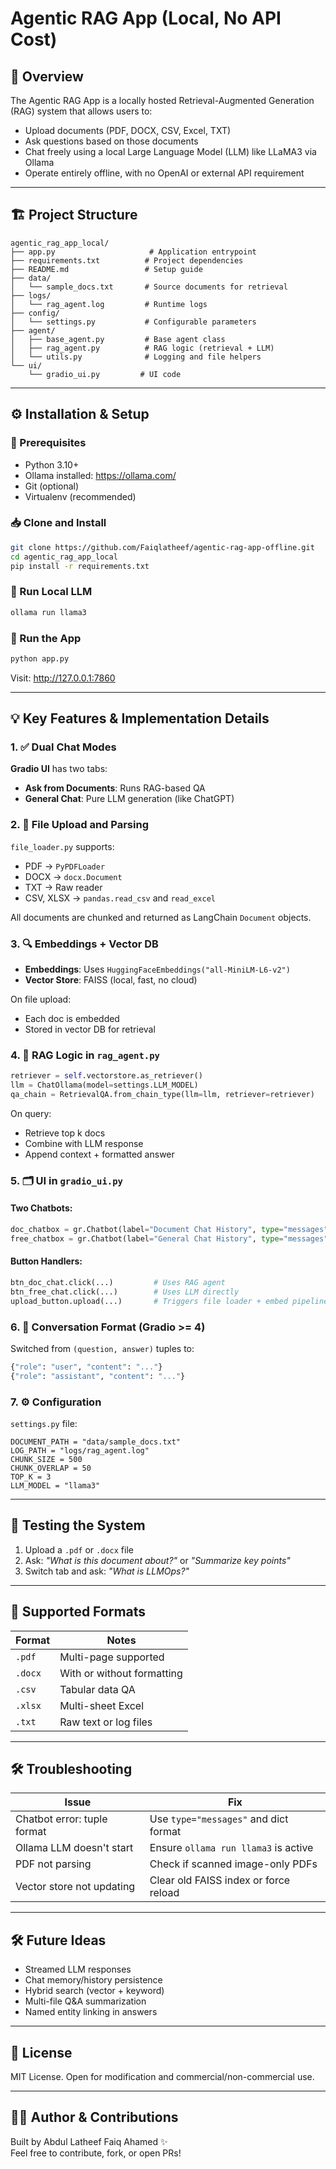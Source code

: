 # Agentic RAG App (Local, No API Cost)

## 🧠 Overview

The Agentic RAG App is a locally hosted Retrieval-Augmented Generation (RAG) system that allows users to:
- Upload documents (PDF, DOCX, CSV, Excel, TXT)
- Ask questions based on those documents
- Chat freely using a local Large Language Model (LLM) like LLaMA3 via Ollama
- Operate entirely offline, with no OpenAI or external API requirement

---

## 🏗️ Project Structure

```
agentic_rag_app_local/
├── app.py                     # Application entrypoint
├── requirements.txt          # Project dependencies
├── README.md                 # Setup guide
├── data/
│   └── sample_docs.txt       # Source documents for retrieval
├── logs/
│   └── rag_agent.log         # Runtime logs
├── config/
│   └── settings.py           # Configurable parameters
├── agent/
│   ├── base_agent.py         # Base agent class
│   ├── rag_agent.py          # RAG logic (retrieval + LLM)
│   └── utils.py              # Logging and file helpers
└── ui/
    └── gradio_ui.py         # UI code

```

---

## ⚙️ Installation & Setup

### 🔧 Prerequisites

- Python 3.10+
- Ollama installed: https://ollama.com/
- Git (optional)
- Virtualenv (recommended)

### 📥 Clone and Install

```bash
git clone https://github.com/Faiqlatheef/agentic-rag-app-offline.git
cd agentic_rag_app_local
pip install -r requirements.txt
```

### 🧠 Run Local LLM

```bash
ollama run llama3
```

### 🚀 Run the App

```bash
python app.py
```

Visit: http://127.0.0.1:7860

---

## 💡 Key Features & Implementation Details

### 1. ✅ Dual Chat Modes

**Gradio UI** has two tabs:
- **Ask from Documents**: Runs RAG-based QA
- **General Chat**: Pure LLM generation (like ChatGPT)

### 2. 🧾 File Upload and Parsing

`file_loader.py` supports:
- PDF → `PyPDFLoader`
- DOCX → `docx.Document`
- TXT → Raw reader
- CSV, XLSX → `pandas.read_csv` and `read_excel`

All documents are chunked and returned as LangChain `Document` objects.

### 3. 🔍 Embeddings + Vector DB

- **Embeddings**: Uses `HuggingFaceEmbeddings("all-MiniLM-L6-v2")`
- **Vector Store**: FAISS (local, fast, no cloud)

On file upload:
- Each doc is embedded
- Stored in vector DB for retrieval

### 4. 🧠 RAG Logic in `rag_agent.py`

```python
retriever = self.vectorstore.as_retriever()
llm = ChatOllama(model=settings.LLM_MODEL)
qa_chain = RetrievalQA.from_chain_type(llm=llm, retriever=retriever)
```

On query:
- Retrieve top k docs
- Combine with LLM response
- Append context + formatted answer

### 5. 🗂️ UI in `gradio_ui.py`

#### Two Chatbots:

```python
doc_chatbox = gr.Chatbot(label="Document Chat History", type="messages")
free_chatbox = gr.Chatbot(label="General Chat History", type="messages")
```

#### Button Handlers:

```python
btn_doc_chat.click(...)         # Uses RAG agent
btn_free_chat.click(...)        # Uses LLM directly
upload_button.upload(...)       # Triggers file loader + embed pipeline
```

### 6. 🧵 Conversation Format (Gradio >= 4)

Switched from `(question, answer)` tuples to:
```python
{"role": "user", "content": "..."}
{"role": "assistant", "content": "..."}
```

### 7. ⚙️ Configuration

`settings.py` file:

```settings
DOCUMENT_PATH = "data/sample_docs.txt"
LOG_PATH = "logs/rag_agent.log"
CHUNK_SIZE = 500
CHUNK_OVERLAP = 50
TOP_K = 3
LLM_MODEL = "llama3"
```

---

## 🧪 Testing the System

1. Upload a `.pdf` or `.docx` file
2. Ask: _"What is this document about?"_ or _"Summarize key points"_
3. Switch tab and ask: _"What is LLMOps?"_

---

## 📁 Supported Formats

| Format | Notes |
|--------|-------|
| `.pdf` | Multi-page supported |
| `.docx` | With or without formatting |
| `.csv` | Tabular data QA |
| `.xlsx` | Multi-sheet Excel |
| `.txt` | Raw text or log files |

---

## 🛠️ Troubleshooting

| Issue | Fix |
|-------|-----|
| Chatbot error: tuple format | Use `type="messages"` and dict format |
| Ollama LLM doesn't start | Ensure `ollama run llama3` is active |
| PDF not parsing | Check if scanned image-only PDFs |
| Vector store not updating | Clear old FAISS index or force reload |

---

## 🛠️ Future Ideas

- Streamed LLM responses
- Chat memory/history persistence
- Hybrid search (vector + keyword)
- Multi-file Q&A summarization
- Named entity linking in answers

---

## 📄 License

MIT License. Open for modification and commercial/non-commercial use.

---

## 🙋‍♀️ Author & Contributions

Built by Abdul Latheef Faiq Ahamed ✨  
Feel free to contribute, fork, or open PRs!
